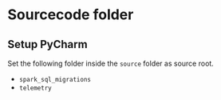# Sourcecode folder

## Setup PyCharm

Set the following folder inside the `source` folder as source root.

- `spark_sql_migrations`
- `telemetry`
